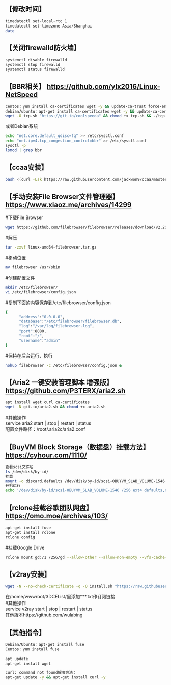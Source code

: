 ##   【修改时间】  
```bash
timedatectl set-local-rtc 1
timedatectl set-timezone Asia/Shanghai
date
```

  
##   【关闭firewalld防火墙】  
```bash
systemctl disable firewalld
systemctl stop firewalld
systemctl status firewalld
```

  
##   【BBR相关】 https://github.com/ylx2016/Linux-NetSpeed   
```bash
centos：yum install ca-certificates wget -y && update-ca-trust force-enable
debian/ubuntu：apt-get install ca-certificates wget -y && update-ca-certificates
wget -O tcp.sh "https://git.io/coolspeeda" && chmod +x tcp.sh && ./tcp.sh
```
或者Debian系统  
```bash
echo "net.core.default_qdisc=fq" >> /etc/sysctl.conf
echo "net.ipv4.tcp_congestion_control=bbr" >> /etc/sysctl.conf
sysctl -p
lsmod | grep bbr
```  

   
##   【ccaa安装】  
```bash
bash <(curl -Lsk https://raw.githubusercontent.com/jackwon9/ccaa/master/ccaa.sh)
``` 
 
   
##   【手动安装File Browser文件管理器】 https://www.xiaoz.me/archives/14299  
#下载File Browser  
```bash
wget https://github.com/filebrowser/filebrowser/releases/download/v2.20.1/linux-amd64-filebrowser.tar.gz
```
#解压  
```bash
tar -zxvf linux-amd64-filebrowser.tar.gz
```
#移动位置  
```bash
mv filebrowser /usr/sbin
```
#创建配置文件  
```bash
mkdir /etc/filebrowser/
vi /etc/filebrowser/config.json
```
#复制下面的内容保存到/etc/filebrowser/config.json  
```bash
{
      "address":"0.0.0.0",
      "database":"/etc/filebrowser/filebrowser.db",
      "log":"/var/log/filebrowser.log",
      "port":8080,
      "root":"/",
      "username":"admin"
}
```
#保持在后台运行，执行  
```bash
nohup filebrowser -c /etc/filebrowser/config.json &
```

  
##   【Aria2 一键安装管理脚本 增强版】  https://github.com/P3TERX/aria2.sh       
```bash
apt install wget curl ca-certificates
wget -N git.io/aria2.sh && chmod +x aria2.sh
```
#其他操作  
service aria2 start | stop | restart | status  
配置文件路径：/root/.aria2c/aria2.conf  
  
  
##   【BuyVM Block Storage（数据盘）挂载方法】  https://cyhour.com/1110/  
```bash
查看scsi文件名
ls /dev/disk/by-id/
挂载
mount -o discard,defaults /dev/disk/by-id/scsi-0BUYVM_SLAB_VOLUME-1546 /256
开机运行
echo '/dev/disk/by-id/scsi-0BUYVM_SLAB_VOLUME-1546 /256 ext4 defaults,nofail,discard 0 0' | sudo tee -a /etc/fstab
```

## 【rclone挂载谷歌团队网盘】  https://omo.moe/archives/103/  
```bash
apt-get install fuse
apt-get install rclone
rclone config
```
#挂载Google Drive  
```bash
rclone mount gd:/1 /256/gd --allow-other --allow-non-empty --vfs-cache-mode writes & df -h
```
     
     
## 【v2ray安装】     
```bash
wget -N --no-check-certificate -q -O install.sh "https://raw.githubusercontent.com/jackwon9/v2ray/main/install.sh" && chmod +x install.sh && bash install.sh
```
在/home/wwwroot/3DCEList/里添加***.txt作订阅链接  
#其他操作  
service v2ray start | stop | restart | status  
其他版本https://github.com/wulabing  
  

## 【其他指令】  
```bash
Debian/Ubuntu：apt-get install fuse
Centos：yum install fuse
  
apt update
apt-get install wget

curl: command not found解决方法：
apt-get update -y && apt-get install curl -y
```
